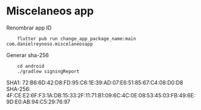 # Miscelaneos app

Renombrar app ID

```
    flutter pub run change_app_package_name:main com.danielreynoso.miscelaneosapp
```

Generar sha-256
```
    cd android
    ./gradlew signingReport
```

SHA1: 72:B6:6D:42:D8:FD:95:C6:1E:39:AD:07:E6:51:85:67:C4:08:D0:D8
SHA-256: 4F:CE:E2:6F:F3:1A:DB:15:33:2F:11:71:B1:09:6C:4C:0E:08:53:45:03:FB:49:6E:9D:E0:AB:94:C5:29:76:97
